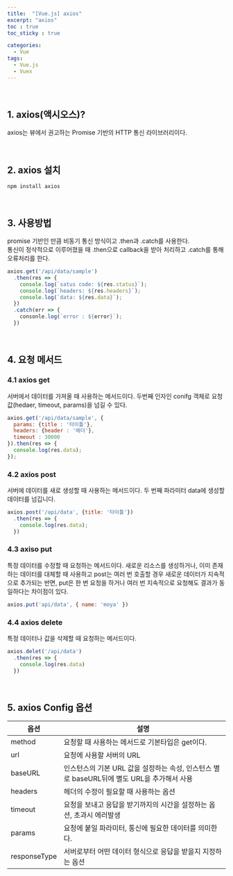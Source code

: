 ```yaml
---
title:  "[Vue.js] axios"
excerpt: "axios"
toc : true
toc_sticky : true

categories:
  - Vue
tags: 
  - Vue.js
  - Vuex
---
```



<br/>

## 1. axios(액시오스)?

axios는 뷰에서 권고하는 Promise 기반의 HTTP 통신 라이브러리이다.

<br/>

## 2. axios 설치

```
npm install axios
```

<br/>


## 3. 사용방법

promise 기반인 만큼 비동기 통신 방식이고 .then과 .catch를 사용한다.<br/>
통신이 정삭적으로 이루어졌을 때 .then으로 callback을 받아 처리하고 .catch를 통해 오류처리를 한다.

```javascript
axios.get('/api/data/sample')
  .then(res => {
    console.log(`satus code: ${res.status}`);
    console.log(`headers: ${res.headers}`);
    console.log(`data: ${res.data}`);
  })
  .catch(err => {
    consonle.log(`error : ${error}`);
  })
```

<br/>

## 4. 요청 메서드 

### 4.1 axios get

서버에서 데이터를 가져올 때 사용하는 메서드이다. 두번째 인자인 conifg 객체로 요청 값(hedaer, timeout, params)을 넘길 수 있다.

```javascript
axios.get('/api/data/sample', {
  params: {title : '타이틀'},
  headers: {header : '헤더'},
  timeout : 30000
}).then(res => {
  console.log(res.data);
});
```

### 4.2 axios post

서버에 데이터를 새로 생성할 때 사용하는 메서드이다. 두 번째 파라미터 data에 생성할 데이터를 넘깁니다.

```javascript
axios.post('/api/data', {title: '타이틀'})
  .then(res => {
    console.log(res.data);
  })
```


### 4.3 axiso put

특정 데이터를 수정할 때 요청하는 메서드이다. 새로운 리소스를 생성하거나, 이미 존재하는 데이터를 대체할 때 사용하고 post는 여러 번 호출할 경우 새로운 데이터가 지속적으로 추가되는 반면, put은 한 번 요청을 하거나 여러 번 지속적으로 요청해도 결과가 동일하다는 차이점이 있다.

```javascript
axios.put('api/data', { name: 'moya' })
```


### 4.4 axios delete

특정 데이터나 값을 삭제할 때 요청하는 메서드이다.

```javascript
axios.delet('/api/data')
  .then(res => {
    console.log(res.data)
  })
```

<br/>


## 5. axios Config 옵션

|옵션|설명|
|------|---|
|method|요청할 때 사용하는 메서드로 기본타입은 get이다.|
|url|요청에 사용할 서버의 URL|
|baseURL|인스턴스의 기본 URL 값을 설정하는 속성, 인스턴스 별로 baseURL뒤에 별도 URL을 추가해서 사용|
|headers|헤더의 수정이 필요할 때 사용하는 옵션|
|timeout|요청을 보내고 응답을 받기까지의 시간을 설정하는 옵션, 초과시 에러발생|
|params|요청에 붙일 파라미터, 통신에 필요한 데이터를 의미한다.|
|responseType|서버로부터 어떤 데이터 형식으로 응답을 받을지 지정하는 옵션|




